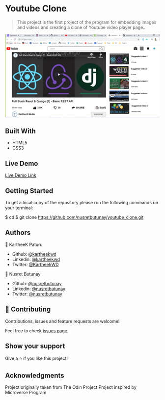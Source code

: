 # Youtube Clone

> This project is the first project of the program for embedding images and videos and creating a clone of Youtube video player page..

![](/img/screenshot.PNG)

## Built With

- HTML5
- CSS3

## Live Demo

[Live Demo Link](https://rawcdn.githack.com/nusretbutunay/youtube_clone/475a934bf3437efccf30b47823cefeda9c2f842a/index.html)

## Getting Started

To get a local copy of the repository please run the following commands on your terminal:

$ cd <folder>
$ git clone https://github.com/nusretbutunay/youtube_clone.git

## Authors

👤 KartheeK Paturu

- Github: [@kartheekwd](https://github.com/kartheekwd)
- Linkedin: [@kartheekwd](https://www.linkedin.com/in/kartheekwd)
- Twitter: [@KartheekWD](https://twitter.com/KartheekWD)

👤 Nusret Butunay

- Github: [@nusretbutunay](https://github.com/nusretbutunay)
- Linkedin: [@nusretbutunay](https://www.linkedin.com/in/nusretbutunay)
- Twitter: [@nusretbutunay](https://twitter.com/nusretbutunay)

## 🤝 Contributing

Contributions, issues and feature requests are welcome!

Feel free to check [issues page](issues/).

## Show your support

Give a ⭐️ if you like this project!

## Acknowledgments

Project originally taken from The Odin Project
Project inspired by Microverse Program
